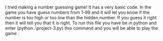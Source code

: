 I tried making a number guessing game! It has a very basic code.
 In the game you have guess numbers from 1-99 and it will let you know if the number is too high or too low than the hidden number. If you guess it right then it will tell you that it is right.
To run this file you have be in python and enter (python .\project-3.py) this command and you will be able to play the game .  